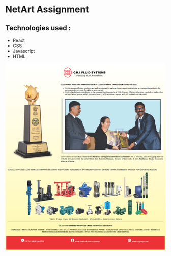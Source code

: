 # NetArt Assignment 

## Technologies used : 
- React
- CSS
- Javascript
- HTML

![alt text](src/imgs/ToBeConverted.png)